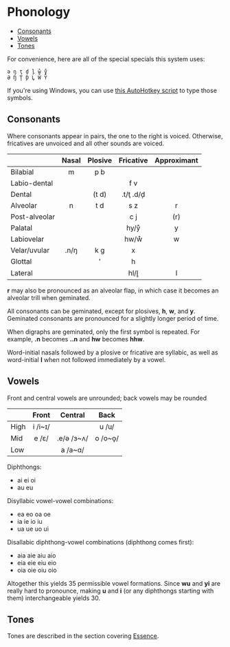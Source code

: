 # Phonology

* [Consonants](#consonants)
* [Vowels](#vowels)
* [Tones](#tones)

For convenience, here are all of the special specials this system uses:

```
ə ŋ ţ ḑ l̥ ẘ ẙ
Ə Ŋ Ţ Ḑ L̥ W̊ Y̊
```

If you're using Windows, you can use [this AutoHotkey script](special_symbols.ahk) to type those symbols.

## Consonants

Where consonants appear in pairs, the one to the right is voiced. Otherwise, fricatives are unvoiced and all other sounds are voiced.

|               | Nasal  | Plosive | Fricative | Approximant |
|---------------|:------:|:-------:|:---------:|:-----------:|
| Bilabial      |   m    |   p b   |           |             |
| Labio-dental  |        |         |    f v    |             |
| Dental        |        |  (t d)  | .t/ţ .d/ḑ |             |
| Alveolar      |   n    |   t d   |    s z    |      r      |
| Post-alveolar |        |         |    c j    |     (r)     |
| Palatal       |        |         |   hy/ẙ    |      y      |
| Labiovelar    |        |         |   hw/ẘ    |      w      |
| Velar/uvular  |  .n/ŋ  |   k g   |     x     |             |
| Glottal       |        |    '    |     h     |             |
| Lateral       |        |         |   hl/l̥    |      l      |

**r** may also be pronounced as an alveolar flap, in which case it becomes an alveolar trill when geminated.

All consonants can be geminated, except for plosives, **h**, **w**, and **y**. Geminated consonants are pronounced for a slightly longer period of time.

When digraphs are geminated, only the first symbol is repeated. For example, **.n** becomes **..n** and **hw** becomes **hhw**.

Word-initial nasals followed by a plosive or fricative are syllabic, as well as word-initial **l** when not followed immediately by a vowel.

## Vowels

Front and central vowels are unrounded; back vowels may be rounded

|      |  Front  |  Central   |  Back   |
|------|:-------:|:----------:|:-------:|
| High | i /i~ɪ/ |            |  u /u/  |
| Mid  |  e /ɛ/  | .e/ə /ɜ~ʌ/ | o /o~o̞/ |
| Low  |         |  a /a~ɑ/   |         |

Diphthongs:

* ai ei oi
* au eu

Disyllabic vowel-vowel combinations:

* ea eo oa oe
* ia ie io iu
* ua ue uo ui

Disallabic diphthong-vowel combinations (diphthong comes first):

* aia aie aiu aio
* eia eie eiu eio
* oia oie oiu oio

Altogether this yields 35 permissible vowel formations. Since **wu** and **yi** are really hard to pronounce, making **u** and **i** (or any diphthongs starting with them) interchangeable yields 30.

## Tones

Tones are described in the section covering [Essence](essence_and_register.md#essence).
